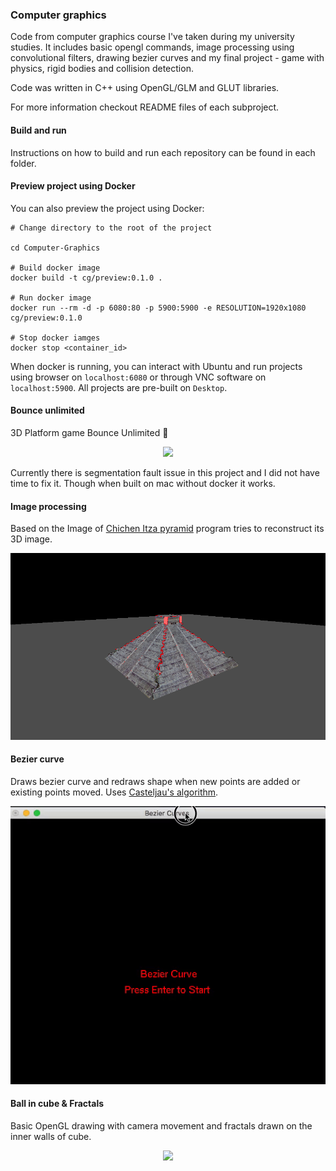 ### Computer graphics

Code from computer graphics course I've taken during my university studies. It includes basic opengl commands, image processing using convolutional filters, drawing bezier curves and my final project - game with physics, rigid bodies and collision detection.

Code was written in C++ using OpenGL/GLM and GLUT libraries.

For more information checkout README files of each subproject.

#### Build and run

Instructions on how to build and run each repository can be found in each folder.

#### Preview project using Docker

You can also preview the project using Docker:

```
# Change directory to the root of the project

cd Computer-Graphics

# Build docker image
docker build -t cg/preview:0.1.0 .

# Run docker image
docker run --rm -d -p 6080:80 -p 5900:5900 -e RESOLUTION=1920x1080 cg/preview:0.1.0

# Stop docker iamges
docker stop <container_id>
```

When docker is running, you can interact with Ubuntu and run projects using browser on `localhost:6080` or through VNC software on `localhost:5900`. All projects are pre-built on `Desktop`.

#### Bounce unlimited

3D Platform game Bounce Unlimited 💯

<p align="center"><img src="https://raw.githubusercontent.com/MichalGallovic/Computer-Graphics/master/bounce_unlimited/assets/preview.gif"></p>

Currently there is segmentation fault issue in this project and I did not have time to fix it. Though when built on mac without docker it works.

#### Image processing

Based on the Image of [Chichen Itza pyramid](https://en.wikipedia.org/wiki/Chichen_Itza) program tries to reconstruct its 3D image. 

<p align="center"><img src="https://raw.githubusercontent.com/MichalGallovic/Computer-Graphics/master/image_processing/assets/preview.png"></p>

#### Bezier curve

Draws bezier curve and redraws shape when new points are added or existing points moved. Uses [Casteljau's algorithm](https://en.wikipedia.org/wiki/De_Casteljau%27s_algorithm).

<p align="center"><img src="https://raw.githubusercontent.com/MichalGallovic/Computer-Graphics/master/bezier_curve/assets/preview.gif"></p>

#### Ball in cube & Fractals

Basic OpenGL drawing with camera movement and fractals drawn on the inner walls of cube.

<p align="center"><img src="https://raw.githubusercontent.com/MichalGallovic/Computer-Graphics/master/ball_in_a_cube/assets/preview.gif"></p>